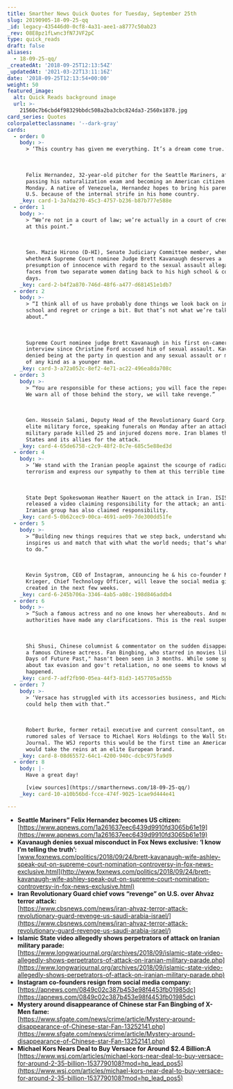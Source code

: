 ```yaml
---
title: Smarther News Quick Quotes for Tuesday, September 25th
slug: 20190905-18-09-25-qq
_id: legacy-435446d0-0cf8-4a31-aee1-a8777c50ab23
_rev: O8E8pz1fLwnc3fN7JVF2pC
type: quick_reads
draft: false
aliases:
  - 18-09-25-qq/
_createdAt: '2018-09-25T12:13:54Z'
_updatedAt: '2021-03-22T13:11:16Z'
date: '2018-09-25T12:13:54+00:00'
weight: 50
featured_image:
  alt: Quick Reads background image
  url: >-
    21560c7b6cbd4f98329bbdc508a2ba3cbc824da3-2560x1878.jpg
card_series: Quotes
colorpaletteclassname: '--dark-gray'
cards:
  - order: 0
    body: >-
      > ‘This country has given me everything. It’s a dream come true.’  
        
        
        
      Felix Hernandez, 32-year-old pitcher for the Seattle Mariners, after
      passing his naturalization exam and becoming an American citizen on
      Monday. A native of Venezuela, Hernandez hopes to bring his parents to the
      U.S. because of the internal strife in his home country.
    _key: card-1-3a7da270-45c3-4757-b236-b87b777e588e
  - order: 1
    body: >-
      > “We’re not in a court of law; we’re actually in a court of credibility
      at this point.”  
        
        
        
      Sen. Mazie Hirono (D-HI), Senate Judiciary Committee member, when asked
      whetherA Supreme Court nominee Judge Brett Kavanaugh deserves a
      presumption of innocence with regard to the sexual assault allegationsA he
      faces from two separate women dating back to his high school & college
      days.
    _key: card-2-b4f2a870-746d-48f6-a477-d681451e1db7
  - order: 2
    body: >-
      > “I think all of us have probably done things we look back on in high
      school and regret or cringe a bit. But that’s not what we’re talking
      about.”  
        
        
        
      Supreme Court nominee judge Brett Kavanaugh in his first on-camera
      interview since Christine Ford accused him of sexual assault. Kavanaugh
      denied being at the party in question and any sexual assault or misconduct
      of any kind as a younger man.
    _key: card-3-a72a052c-8ef2-4e71-ac22-496ea8da708c
  - order: 3
    body: >-
      > “You are responsible for these actions; you will face the repercussions.
      We warn all of those behind the story, we will take revenge.”  
        
        
        
      Gen. Hossein Salami, Deputy Head of the Revolutionary Guard Corp, Iran's
      elite military force, speaking funerals on Monday after an attack on a
      military parade killed 25 and injured dozens more. Iran blames the United
      States and its allies for the attack.
    _key: card-4-65de6758-c2c9-48f2-8c7e-685c5e88ed3d
  - order: 4
    body: >-
      > ‘We stand with the Iranian people against the scourge of radical Islamic
      terrorism and express our sympathy to them at this terrible time.’  
        
        
        
      State Dept Spokeswoman Heather Nauert on the attack in Iran. ISIS has
      released a video claiming responsibility for the attack; an anti-gov't
      Iranian group has also claimed responsibility.
    _key: card-5-0b62cec9-00ca-4691-ae09-7de300dd51fe
  - order: 5
    body: >-
      > “Building new things requires that we step back, understand what
      inspires us and match that with what the world needs; that’s what we plan
      to do.”  
        
        
        
      Kevin Systrom, CEO of Instagram, announcing he & his co-founder Mike
      Krieger, Chief Technology Officer, will leave the social media giant they
      created in the next few weeks.
    _key: card-6-245b706a-3346-4ab5-a08c-198d846addb4
  - order: 6
    body: >-
      > “Such a famous actress and no one knows her whereabouts. And no
      authorities have made any clarifications. This is the real suspense.”  
        
        
        
      Shi Shusi, Chinese columnist & commentator on the sudden disappearance of
      a famous Chinese actress. Fan Bingbing, who starred in movies like "X-Men:
      Days of Future Past," hasn't been seen in 3 months. While some speculate
      about tax evasion and gov't retaliation, no one seems to knows what
      happened.
    _key: card-7-adf2fb90-05ea-44f3-81d3-1457705ad55b
  - order: 7
    body: >-
      > ‘Versace has struggled with its accessories business, and Michael Kors
      could help them with that.”  
        
        
        
      Robert Burke, former retail executive and current consultant, on the
      rumored sales of Versace to Michael Kors Holdings to the Wall Street
      Journal. The WSJ reports this would be the first time an American company
      would take the reins at an elite European brand.
    _key: card-8-08d65572-64c1-4200-940c-dcbc975fa9d9
  - order: 8
    body: |-
      Have a great day!

      [view sources](https://smarthernews.com/18-09-25-qq/)
    _key: card-10-a10b56bd-fcce-474f-9025-1cae9d444e41

---
```

* **Seattle Mariners” Felix Hernandez becomes US citizen:**  
[https://www.apnews.com/1a261637eec6439d9910fd3065b61e19](https://www.apnews.com/1a261637eec6439d9910fd3065b61e19)
* **Kavanaugh denies sexual misconduct in Fox News exclusive: ‘I know I’m telling the truth’:**  
[www.foxnews.com/politics/2018/09/24/brett-kavanaugh-wife-ashley-speak-out-on-supreme-court-nomination-controversy-in-fox-news-exclusive.html](http://www.foxnews.com/politics/2018/09/24/brett-kavanaugh-wife-ashley-speak-out-on-supreme-court-nomination-controversy-in-fox-news-exclusive.html)
* **Iran Revolutionary Guard chief vows “revenge” on U.S. over Ahvaz terror attack:**  
[https://www.cbsnews.com/news/iran-ahvaz-terror-attack-revolutionary-guard-revenge-us-saudi-arabia-israel/](https://www.cbsnews.com/news/iran-ahvaz-terror-attack-revolutionary-guard-revenge-us-saudi-arabia-israel/)
* **Islamic State video allegedly shows perpetrators of attack on Iranian military parade:**  
[https://www.longwarjournal.org/archives/2018/09/islamic-state-video-allegedly-shows-perpetrators-of-attack-on-iranian-military-parade.php](https://www.longwarjournal.org/archives/2018/09/islamic-state-video-allegedly-shows-perpetrators-of-attack-on-iranian-military-parade.php)
* **Instagram co-founders resign from social media company:**  
[https://apnews.com/0849c02c387b453e98f4453fb01985dc](https://apnews.com/0849c02c387b453e98f4453fb01985dc)
* **Mystery around disappearance of Chinese star Fan Bingbing of X-Men fame:**  
[https://www.sfgate.com/news/crime/article/Mystery-around-disappearance-of-Chinese-star-Fan-13252141.php](https://www.sfgate.com/news/crime/article/Mystery-around-disappearance-of-Chinese-star-Fan-13252141.php)
* **Michael Kors Nears Deal to Buy Versace for Around $2.4 Billion:A**  
[https://www.wsj.com/articles/michael-kors-near-deal-to-buy-versace-for-around-2-35-billion-1537790108?mod=hp_lead_pos5](https://www.wsj.com/articles/michael-kors-near-deal-to-buy-versace-for-around-2-35-billion-1537790108?mod=hp_lead_pos5)